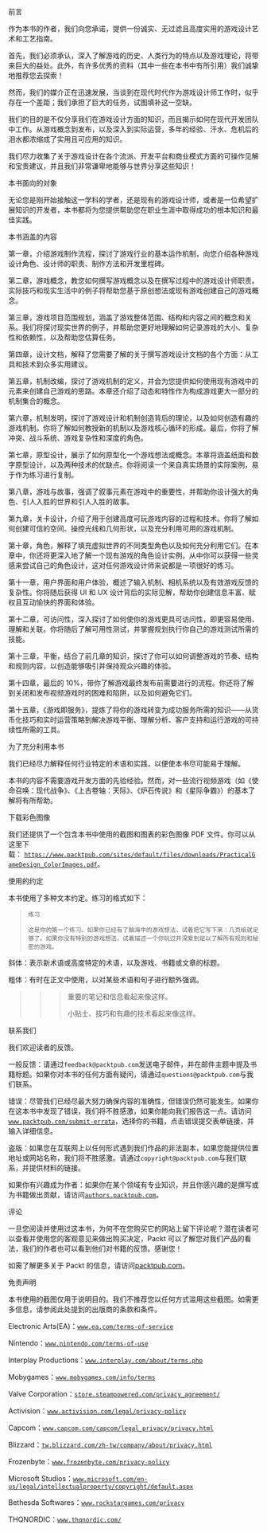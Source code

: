 前言

作为本书的作者，我们向您承诺，提供一份诚实、无过滤且高度实用的游戏设计艺术和工艺指南。

首先，我们必须承认，深入了解游戏的历史、人类行为的特点以及游戏理论，将带来巨大的益处。此外，有许多优秀的资料（其中一些在本书中有所引用）我们诚挚地推荐您去探索！

然而，我们的媒介正在迅速发展，当谈到在现代时代作为游戏设计师工作时，似乎存在一个差距；我们承担了巨大的任务，试图填补这一空缺。

我们的目的是不仅分享我们在游戏设计方面的知识，而且揭示如何在现代开发团队中工作。从游戏概念到发布，以及深入到实际运营，多年的经验、汗水、危机后的泪水都浓缩成了实用且可应用的知识。

我们尽力收集了关于游戏设计在各个流派、开发平台和商业模式方面的可操作见解和宝贵建议，并且我们非常谦卑地能够与世界分享这些知识！

本书面向的对象

无论您是刚开始接触这一学科的学者，还是现有的游戏设计师，或者是一位希望扩展知识的开发者，本书都将为您提供帮助您在职业生涯中取得成功的根本知识和最佳实践。

本书涵盖的内容

第一章，介绍游戏制作流程，探讨了游戏行业的基本运作机制，向您介绍各种游戏设计角色、设计师的职责、制作方法和开发里程碑。

第二章，游戏概念，教您如何撰写游戏概念以及在撰写过程中的游戏设计师职责。实际技巧和现实生活中的例子将帮助您基于原创想法或现有游戏创建自己的游戏概念。

第三章，游戏项目范围规划，涵盖了游戏整体范围、结构和内容之间的概念和关系。我们将探讨现实世界的例子，并帮助您更好地理解如何记录游戏的大小、复杂性和依赖性，以及帮助您估算任务。

第四章，设计文档，解释了您需要了解的关于撰写游戏设计文档的各个方面：从工具和技术到众多实用建议。

第五章，机制改编，探讨了游戏机制的定义，并会为您提供如何使用现有游戏中的元素来创建自己游戏的思路。本章还介绍了动态和特性作为构成游戏更大一部分的机制集合的概念。

第六章，机制发明，探讨了游戏设计和机制创造背后的理论，以及如何创造有趣的游戏机制。你将了解如何教授新的机制以及游戏核心循环的形成。最后，你将了解冲突、战斗系统、游戏复杂性和深度的角色。

第七章，原型设计，展示了如何原型化一个游戏想法或概念。本章将涵盖纸面和数字原型设计，以及两种技术的优缺点。你将阅读一个来自真实场景的实际案例，易于作为练习进行复制。

第八章，游戏与故事，强调了叙事元素在游戏中的重要性，并帮助你设计强大的角色、引人入胜的世界和引人入胜的故事。

第九章，关卡设计，介绍了用于创建高度可玩游戏内容的过程和技术。你将了解如何创建可信的空间、操控光线和几何形状，以及充分利用可用的游戏机制。

第十章，角色，解释了填充虚拟世界的不同类型角色以及如何充分利用它们。在本章中，你还将更深入地了解一个现有游戏的角色设计实例，从中你可以获得一些灵感来尝试自己的角色设计，这对任何游戏设计师来说都是一项很好的练习。

第十一章，用户界面和用户体验，概述了输入机制、相机系统以及有效游戏反馈的复杂性。你将随后获得 UI 和 UX 设计背后的实际见解，帮助你创建信息丰富、赋权且互动愉快的界面和体验。

第十二章，可访问性，深入探讨了如何使你的游戏更具可访问性，即更容易使用、理解和关联。你将随后了解可用性测试，并掌握规划执行你自己的游戏测试所需的技能。

第十三章，平衡，结合了前几章的知识，探讨了你可以如何调整游戏的节奏、结构和规则内容，以创造能够吸引并保持观众兴趣的体验。

第十四章，最后的 10%，带你了解游戏最终发布前需要进行的流程。你还将了解到关闭和发布视频游戏时的困难和陷阱，以及如何避免它们。

第十五章，《游戏即服务》，提炼了将你的游戏转变为成功服务所需的知识——从货币化技巧和实时运营策略到解决游戏平衡、理解分析、客户支持和运行游戏的可持续性所需的工具。

为了充分利用本书

我们已经尽力解释任何行业特定的术语和实践，以便使本书尽可能易于理解。

本书的内容不需要游戏开发方面的先验经验。然而，对一些流行视频游戏（如《使命召唤：现代战争》、《上古卷轴：天际》、《炉石传说》和《星际争霸》）的基本了解将有所帮助。

下载彩色图像

我们还提供了一个包含本书中使用的截图和图表的彩色图像 PDF 文件。你可以从这里下载： [`https://www.packtpub.com/sites/default/files/downloads/PracticalGameDesign_ColorImages.pdf`](https://www.packtpub.com/sites/default/files/downloads/PracticalGameDesign_ColorImages.pdf)。

使用的约定

本书使用了多种文本约定。练习的格式如下：

> `练习`
> 
> `这是你的第一个练习。如果你已经有了脑海中的游戏想法，试着把它写下来：几页纸就足够了。如果你没有特别的游戏想法，试着描述一个你玩过并深爱到足以了解所有规则和秘密的游戏。`

斜体：表示新术语或高度特定的术语，以及游戏、书籍或文章的标题。

粗体：有时在正文中使用，以对某些术语和句子进行额外强调。

> > > 重要的笔记和信息看起来像这样。
> > > 
> > > 小贴士、技巧和有趣的技术看起来像这样。

联系我们

我们欢迎读者的反馈。

一般反馈：请通过`feedback@packtpub.com`发送电子邮件，并在邮件主题中提及书籍标题。如果你对本书的任何方面有疑问，请通过`questions@packtpub.com`与我们联系。

错误：尽管我们已经尽最大努力确保内容的准确性，但错误仍然可能发生。如果你在这本书中发现了错误，我们将不胜感激，如果你能向我们报告这一点。请访问[`www.packtpub.com/submit-errata`](http://www.packtpub.com/submit-errata)，选择你的书籍，点击错误提交表单链接，并输入详细信息。

盗版：如果您在互联网上以任何形式遇到我们作品的非法副本，如果您能提供位置地址或网站名称，我们将不胜感激。请通过`copyright@packtpub.com`与我们联系，并提供材料的链接。

如果你有兴趣成为作者：如果你在某个领域有专业知识，并且你感兴趣的是撰写或为书籍做出贡献，请访问[`authors.packtpub.com`](http://authors.packtpub.com/)。

评论

一旦您阅读并使用过这本书，为何不在您购买它的网站上留下评论呢？潜在读者可以查看并使用您的客观意见来做出购买决定，Packt 可以了解您对我们产品的看法，我们的作者也可以看到他们对书籍的反馈。感谢您！

如需了解更多关于 Packt 的信息，请访问[packtpub.com](https://www.packtpub.com/)。

免责声明

本书使用的截图仅用于说明目的。我们不推荐您以任何方式滥用这些截图。如需更多信息，请参阅此处提到的出版商的条款和条件。

Electronic Arts(EA)：[`www.ea.com/terms-of-service`](https://www.ea.com/terms-of-service)

Nintendo：[`www.nintendo.com/terms-of-use`](https://www.nintendo.com/terms-of-use)

Interplay Productions：[`www.interplay.com/about/terms.php`](http://www.interplay.com/about/terms.php)

Mobygames：[`www.mobygames.com/info/terms`](http://www.mobygames.com/info/terms)

Valve Corporation：[`store.steampowered.com/privacy_agreement/`](http://store.steampowered.com/privacy_agreement/)

Activision：[`www.activision.com/legal/privacy-policy`](https://www.activision.com/legal/privacy-policy)

Capcom：[`www.capcom.com/capcom/legal_privacy/privacy.html`](http://www.capcom.com/capcom/legal_privacy/privacy.html)

Blizzard：[`tw.blizzard.com/zh-tw/company/about/privacy.html`](http://tw.blizzard.com/zh-tw/company/about/privacy.html)

Frozenbyte：[`www.frozenbyte.com/privacy-policy`](https://www.frozenbyte.com/privacy-policy)

Microsoft Studios：[`www.microsoft.com/en-us/legal/intellectualproperty/copyright/default.aspx`](https://www.microsoft.com/en-us/legal/intellectualproperty/copyright/default.aspx)

Bethesda Softwares：[`www.rockstargames.com/privacy`](https://www.rockstargames.com/privacy)

THQNORDIC：[`www.thqnordic.com/`](https://www.thqnordic.com/)
